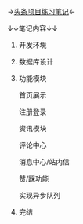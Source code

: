 →[头条项目练习笔记](http://www.m1ng.top/2020/04/23/%E5%A4%B4%E6%9D%A1%E9%A1%B9%E7%9B%AE%E7%BB%83%E4%B9%A0%E7%AC%94%E8%AE%B0/)←

↓↓笔记内容↓↓

1. 开发环境

2. 数据库设计

3. 功能模块

   首页展示
   
   注册登录
   
   资讯模块
   
   评论中心
   
   消息中心/站内信
   
   赞/踩功能
   
   实现异步队列
   
4. 完结